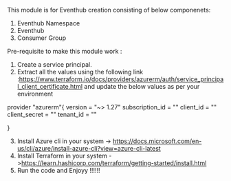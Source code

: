 This module is for Eventhub creation consisting of below componenets:

1. Eventhub Namespace
2. Eventhub
3. Consumer Group



Pre-requisite to make this module work :
1. Create a service principal.
2. Extract all the values using the following link :https://www.terraform.io/docs/providers/azurerm/auth/service_principal_client_certificate.html
   and update the below values as per your environment 

provider "azurerm"{
  version         = "~> 1.27"
  subscription_id = ""
  client_id       = ""
  client_secret   = ""
  tenant_id       = ""
  
}


3. Install Azure cli in your system -> https://docs.microsoft.com/en-us/cli/azure/install-azure-cli?view=azure-cli-latest
4. Install Terraform in your system ->https://learn.hashicorp.com/terraform/getting-started/install.html
5. Run the code and Enjoyy !!!!!!
